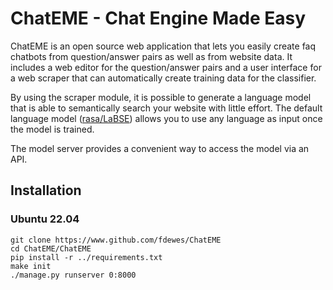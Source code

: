 # ChatEME - Chat Engine Made Easy

ChatEME is an open source web application that lets you easily create faq 
chatbots from question/answer pairs as well as from website data. It includes a 
web editor for the question/answer pairs and a user interface for a web scraper 
that can automatically create training data for the classifier. 

By using the scraper module, it is possible to generate a language model that is
able to semantically search your website with little effort. 
The default language model ([rasa/LaBSE](https://huggingface.co/rasa/LaBSE))
allows you to use any language as input once the model is trained. 

The model server provides a convenient way to access the model via an API.

## Installation 
### Ubuntu 22.04

```
git clone https://www.github.com/fdewes/ChatEME
cd ChatEME/ChatEME
pip install -r ../requirements.txt
make init
./manage.py runserver 0:8000
```
